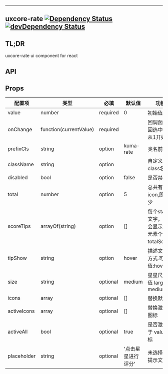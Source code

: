 ---

## uxcore-rate [![Dependency Status](http://img.shields.io/david/uxcore/uxcore-rate.svg?style=flat-square)](https://david-dm.org/uxcore/uxcore-rate) [![devDependency Status](http://img.shields.io/david/dev/uxcore/uxcore-rate.svg?style=flat-square)](https://david-dm.org/uxcore/uxcore-rate#info=devDependencies) 

## TL;DR

uxcore-rate ui component for react

## API

## Props

| 配置项 | 类型 | 必填 | 默认值 | 功能/备注 | 版本 |
|---|---|---|---|---|--|
|value|number|required|0|初始值|
|onChange|function(currentValue)|required | |回调函数，会返回选中的分数，从1开始计数|
|prefixCls|string|option|kuma-rate|类名前缀|
|className |string|option||自定义样式的class名称|
|disabled|bool|option|false|是否禁用|
|total|number|option|5|总共有多少个icon,即总分为多少|
|scoreTips|arrayOf(string)|option|[]|每个star的描述文字，不传就不会显示tip。数组元素个数必须和totalScore一致|
|tipShow|string|option|hover|描述文字的显示方式.可选值:hover/always|
|size|string|optional|medium| 星星尺寸，枚举值 large、medium|
|icons|array|optional|[]|替换默认的图标| 0.3.3 |
|activeIcons|array|optional|[]|替换激活状态的图标| 0.3.3 |
|activeAll|bool|optional|true|是否激活所有低于 value 值的图标 | 0.3.3 |
|placeholder|string|optional|'点击星星进行评分'|未选择时的默认提示文字 | 0.3.4 |

